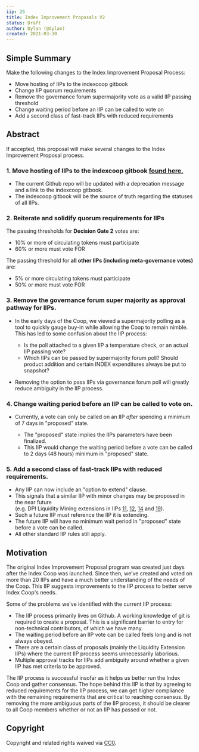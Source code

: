 ```yaml
---
iip: 26
title: Index Improvement Proposals V2
status: Draft
author: Dylan (@dylan)
created: 2021-03-30
---
```


## Simple Summary

Make the following changes to the Index Improvement Proposal Process:

- Move hosting of IIPs to the indexcoop gitbook
- Change IIP quorum requirements
- Remove the governance forum supermajority vote as a valid IIP passing threshold
- Change waiting period before an IIP can be called to vote on
- Add a second class of fast-track IIPs with reduced requirements

## Abstract

If accepted, this proposal will make several changes to the Index Improvement Proposal process.

### 1. Move hosting of IIPs to the indexcoop gitbook [found here.](https://docs.indexcoop.com/)

- The current Github repo will be updated with a deprecation message and a link to the indexcoop gitbook.
- The indexcoop gitbook will be the source of truth regarding the statuses of all IIPs.

### 2. Reiterate and solidify quorum requirements for IIPs

The passing thresholds for **Decision Gate 2** votes are:

- 10% or more of circulating tokens must participate
- 60% or more must vote FOR

The passing threshold for **all other IIPs (including meta-governance votes)** are:

- 5% or more circulating tokens must participate
- 50% or more must vote FOR

### 3. Remove the governance forum super majority as approval pathway for IIPs.

- In the early days of the Coop, we viewed a supermajority polling as a tool to quickly gauge buy-in while allowing the Coop to remain nimble. This has led to some confusion about the IIP process:

  - Is the poll attached to a given IIP a temperature check, or an actual IIP passing vote?
  - Which IIPs can be passed by supermajority forum poll? Should product addition and certain INDEX expenditures always be put to snapshot?

- Removing the option to pass IIPs via governance forum poll will greatly reduce ambiguity in the IIP process.

### 4. Change waiting period before an IIP can be called to vote on.

- Currently, a vote can only be called on an IIP _after_ spending a minimum of 7 days in "proposed" state.

  - The "proposed" state implies the IIPs parameters have been finalized.
  - This IIP would change the waiting period before a vote can be called to 2 days (48 hours) minimum in "proposed" state.

### 5. Add a second class of fast-track IIPs with reduced requirements.

- Any IIP can now include an "option to extend" clause.
- This signals that a similar IIP with minor changes may be proposed in the near future  
  (e.g. DPI Liquidity Mining extensions in IIPs [11](https://github.com/SetProtocol/IIPS/blob/master/IIPS/iip-011.md), [12](https://github.com/SetProtocol/IIPS/blob/master/IIPS/iip-012.md), [14](https://github.com/SetProtocol/IIPS/blob/master/IIPS/iip-014.md) and [19](https://github.com/SetProtocol/IIPS/blob/master/IIPS/iip-019.md)).
- Such a future IIP must reference the IIP it is extending.
- The future IIP will have no minimum wait period in "proposed" state before a vote can be called.
- All other standard IIP rules still apply.

## Motivation

The original Index Improvement Proposal program was created just days after the Index Coop was launched. Since then, we’ve created and voted on more than 20 IIPs and have a much better understanding of the needs of the Coop. This IIP suggests improvements to the IIP process to better serve Index Coop's needs.

Some of the problems we've identified with the current IIP process:

- The IIP process primarily lives on Github. A working knowledge of git is required to create a proposal. This is a significant barrier to entry for non-technical contributors, of which we have many.
- The waiting period before an IIP vote can be called feels long and is not always obeyed.
- There are a certain class of proposals (mainly the Liquidity Extension IIPs) where the current IIP process seems unnecessarily laborious.
- Multiple approval tracks for IIPs add ambiguity around whether a given IIP has met criteria to be approved.

The IIP process is successful insofar as it helps us better run the Index Coop and gather consensus. The hope behind this IIP is that by agreeing to reduced requirements for the IIP process, we can get higher compliance with the remaining requirements that are critical to reaching consensus. By removing the more ambiguous parts of the IIP process, it should be clearer to all Coop members whether or not an IIP has passed or not.

## Copyright

Copyright and related rights waived via [CC0](https://creativecommons.org/publicdomain/zero/1.0/).
